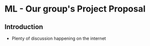 # ML - Our group's Project Proposal

## Introduction
  * Plenty of discussion happening on the internet

